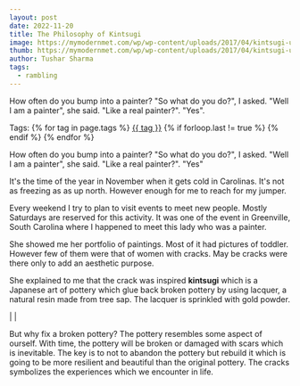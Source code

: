```yaml
---
layout: post
date: 2022-11-20
title: The Philosophy of Kintsugi
image: https://mymodernmet.com/wp/wp-content/uploads/2017/04/kintsugi-update-2.jpg
thumb: https://mymodernmet.com/wp/wp-content/uploads/2017/04/kintsugi-update-2.jpg
author: Tushar Sharma
tags: 
  - rambling
---
```


How often do you bump into a painter? "So what do you do?", I asked. "Well I am a painter", she said. "Like a real painter?". "Yes".<!-- truncate_here -->
<p>Tags: {% for tag in page.tags %} <a class="mytag" href="/tag/{{ tag }}" title="View posts tagged with &quot;{{ tag }}&quot;">{{ tag }}</a>  {% if forloop.last != true %} {% endif %} {% endfor %} </p>

How often do you bump into a painter? "So what do you do?", I asked. "Well I am a painter", she said. "Like a real painter?". "Yes"

It's the time of the year in November when it gets cold in Carolinas. It's not as freezing as as up north. However enough for me to reach for my jumper.

Every weekend I try to plan to visit events to meet new people. Mostly Saturdays are reserved for this activity. It was one of the event in Greenville, South Carolina where I happened to meet this lady who was a painter.

She showed me her portfolio of paintings. Most of it had pictures of toddler. However few of them were that of women with cracks. May be cracks were there only to add an aesthetic purpose.

She explained to me that the crack was inspired **kintsugi** which is a Japanese art of pottery which glue back broken pottery by using lacquer, a natural resin made from tree sap. The lacquer is sprinkled with gold powder.


| <img align="center"  loading="lazy" src="https://mymodernmet.com/wp/wp-content/uploads/2017/04/kintsugi-update-2.jpg" alt="" />|

But why fix a broken pottery? The pottery resembles some aspect of ourself. With time, the pottery will be broken or damaged with scars which is inevitable. The key is to not to abandon the pottery but rebuild it which is going to be more resilient and beautiful than the original pottery. The cracks symbolizes the experiences which we encounter in life.